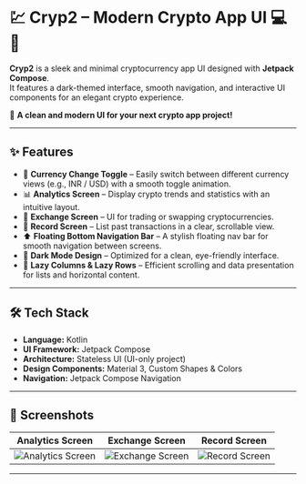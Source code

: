 # 💹 Cryp2 – Modern Crypto App UI 💻🌙

**Cryp2** is a sleek and minimal cryptocurrency app UI designed with **Jetpack Compose**.  
It features a dark-themed interface, smooth navigation, and interactive UI components for an elegant crypto experience.

🚀 **A clean and modern UI for your next crypto app project!**  

---

## ✨ Features

- 🔄 **Currency Change Toggle** – Easily switch between different currency views (e.g., INR / USD) with a smooth toggle animation.
- 📊 **Analytics Screen** – Display crypto trends and statistics with an intuitive layout.
- 🔁 **Exchange Screen** – UI for trading or swapping cryptocurrencies.
- 📜 **Record Screen** – List past transactions in a clear, scrollable view.
- ⬆️ **Floating Bottom Navigation Bar** – A stylish floating nav bar for smooth navigation between screens.
- 🌙 **Dark Mode Design** – Optimized for a clean, eye-friendly interface.
- 📜 **Lazy Columns & Lazy Rows** – Efficient scrolling and data presentation for lists and horizontal content.

---

## 🛠️ Tech Stack

- **Language:** Kotlin  
- **UI Framework:** Jetpack Compose  
- **Architecture:** Stateless UI (UI-only project)  
- **Design Components:** Material 3, Custom Shapes & Colors  
- **Navigation:** Jetpack Compose Navigation  

---

## 📸 Screenshots

| Analytics Screen | Exchange Screen | Record Screen |
|------------------|-----------------|---------------|
| ![Analytics Screen](./Screenshots/analytics.png) | ![Exchange Screen](./Screenshots/exchange.png) | ![Record Screen](./Screenshots/record.png) |

---
